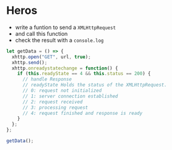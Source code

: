 # Heros

- write a funtion to send a `XMLHttpRequest`
- and call this function
- check the result with a `console.log`

```js
let getData = () => {
  xhttp.open("GET", url, true);
  xhttp.send();
  xhttp.onreadystatechange = function() {
    if (this.readyState == 4 && this.status == 200) {
      // handle Response
      // readyState	Holds the status of the XMLHttpRequest.
      // 0: request not initialized
      // 1: server connection established
      // 2: request received
      // 3: processing request
      // 4: request finished and response is ready
    }
  };
};

getData();
```
